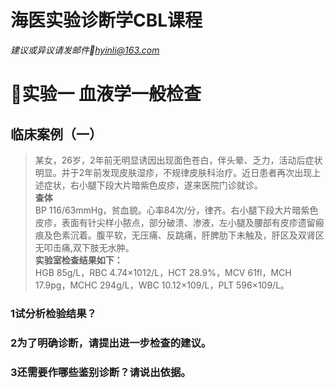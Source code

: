 # 海医实验诊断学CBL课程
*建议或异议请发邮件:e-mail:hyinli@163.com* 

# 🏥实验一 血液学一般检查

## 临床案例（一）
> 某女，26岁，2年前无明显诱因出现面色苍白，伴头晕、乏力，活动后症状明显。并于2年前发现皮肤湿疹，不规律皮肤科治疗。近日患者再次出现上述症状，右小腿下段大片暗紫色皮疹，遂来医院门诊就诊。<br />
 **查体**<br />
BP 116/63mmHg，贫血貌。心率84次/分，律齐。右小腿下段大片暗紫色皮疹，表面有针尖样小脓点，部分破溃、渗液，左小腿及腰部有皮疹遗留瘢痕及色素沉着。腹平软，无压痛、反跳痛，肝脾肋下未触及，肝区及双肾区无叩击痛,双下肢无水肿。<br />
**实验室检查结果如下：**<br />
HGB 85g/L，RBC 4.74×1012/L，HCT 28.9%，MCV 61fl，MCH 17.9pg，MCHC 294g/L，WBC 10.12×109/L，PLT 596×109/L。

### 1试分析检验结果？

### 2为了明确诊断，请提出进一步检查的建议。

### 3还需要作哪些鉴别诊断？请说出依据。

